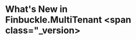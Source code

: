 # What's New in Finbuckle.MultiTenant <span class="_version></span>

<!--_release-notes-->
<!--_release-notes-->